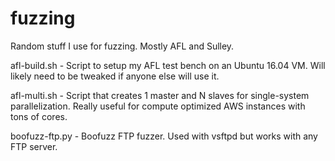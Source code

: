 # fuzzing
Random stuff I use for fuzzing. Mostly AFL and Sulley.   

afl-build.sh - Script to setup my AFL test bench on an Ubuntu 16.04 VM. Will likely need to be tweaked if anyone else will use it.

afl-multi.sh - Script that creates 1 master and N slaves for single-system parallelization. Really useful for compute optimized AWS instances with tons of cores.

boofuzz-ftp.py - Boofuzz FTP fuzzer. Used with vsftpd but works with any FTP server.